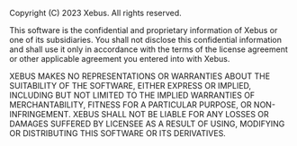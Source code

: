 Copyright (C) 2023 Xebus. All rights reserved.

This software is the confidential and proprietary information of Xebus
or one of its subsidiaries. You shall not disclose this confidential
information and shall use it only in accordance with the terms of the
license agreement or other applicable agreement you entered into with
Xebus.

XEBUS MAKES NO REPRESENTATIONS OR WARRANTIES ABOUT THE SUITABILITY OF
THE SOFTWARE, EITHER EXPRESS OR IMPLIED, INCLUDING BUT NOT LIMITED TO
THE IMPLIED WARRANTIES OF MERCHANTABILITY, FITNESS FOR A PARTICULAR
PURPOSE, OR NON-INFRINGEMENT. XEBUS SHALL NOT BE LIABLE FOR ANY
LOSSES OR DAMAGES SUFFERED BY LICENSEE AS A RESULT OF USING, MODIFYING
OR DISTRIBUTING THIS SOFTWARE OR ITS DERIVATIVES.
